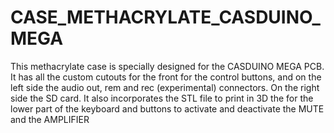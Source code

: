 # CASE_METHACRYLATE_CASDUINO_MEGA

This methacrylate case is specially designed for the CASDUINO MEGA PCB. It has all the custom cutouts for the front for the control buttons, and on the left side the audio out, rem and rec (experimental) connectors. On the right side the SD card. It also incorporates the STL file to print in 3D the for the lower part of the keyboard and buttons to activate and deactivate the MUTE and the AMPLIFIER
